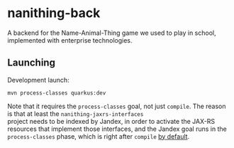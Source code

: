 # nanithing-back

A backend for the Name-Animal-Thing game we used to play in school, implemented with enterprise technologies.

## Launching

Development launch:

```shell
mvn process-classes quarkus:dev
```

Note that it requires the `process-classes` goal, not just `compile`. The reason is that at least the `nanithing-jaxrs-interfaces`	
project needs to be indexed by Jandex, in order to activate the JAX-RS resources that implement those interfaces, and the Jandex goal
runs in the `process-classes` phase, which is right after `compile` [by default](https://maven.apache.org/guides/introduction/introduction-to-the-lifecycle.html).
